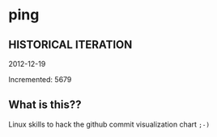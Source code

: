 # ping

## HISTORICAL ITERATION
2012-12-19

Incremented: 5679

## What is this?? 
Linux skills to hack the github commit visualization chart `;-)`
